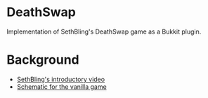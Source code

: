 DeathSwap
=========

Implementation of SethBling's DeathSwap game as a Bukkit plugin.

Background
==========

* [SethBling's introductory video](http://www.youtube.com/watch?v=r5rEaHPt6mw)
* [Schematic for the vanilla game](http://sethbling.com/swapbox)
